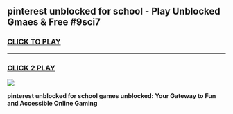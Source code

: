 
## pinterest unblocked for school - Play Unblocked Gmaes & Free #9sci7
<h3>
<a href="https://news.freeplayer.one?title=pinterest_unblocked_for_school&ref=03M">CLICK TO PLAY</a></h3>
<hr>

<h3>
<a href="https://news.freeplayer.one?title=pinterest_unblocked_for_school&ref=03M">CLICK 2 PLAY</a>
  
</h3>

<a href="https://news.freeplayer.one?title=pinterest_unblocked_for_school&ref=03M"><img src="https://clearcache.store/games.png"></a>


**pinterest unblocked for school games unblocked: Your Gateway to Fun and Accessible Online Gaming**
